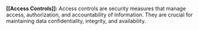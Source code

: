**[[Access Controls]]:** Access controls are security measures that manage access, authorization, and accountability of information. They are crucial for maintaining data confidentiality, integrity, and availability.